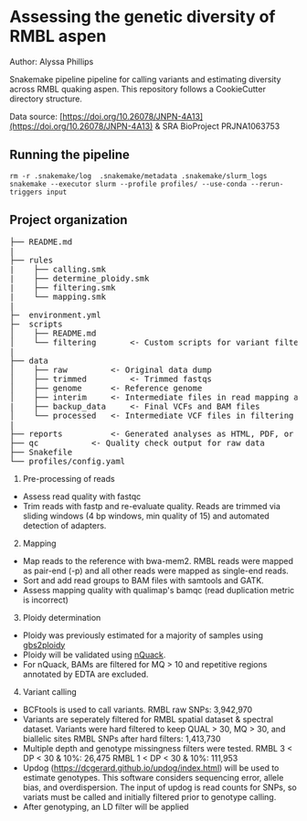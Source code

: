 # Assessing the genetic diversity of RMBL aspen

Author: Alyssa Phillips

Snakemake pipeline pipeline for calling variants and estimating diversity across RMBL quaking aspen. This repository follows a CookieCutter directory structure.

Data source: [https://doi.org/10.26078/JNPN-4A13](https://doi.org/10.26078/JNPN-4A13) & SRA BioProject PRJNA1063753

## Running the pipeline

`rm -r .snakemake/log  .snakemake/metadata .snakemake/slurm_logs`
`snakemake --executor slurm --profile profiles/ --use-conda --rerun-triggers input`

## Project organization
<pre>
├── README.md  
|  
├── rules  
|    ├── calling.smk  
|    ├── determine_ploidy.smk  
|    ├── filtering.smk  
|    └── mapping.smk  
|  
├─  environment.yml  
├─  scripts  
│    ├── README.md  
│    └── filtering       <- Custom scripts for variant filtering  
|  
├── data  
│    ├── raw 		 <- Original data dump  
│    ├── trimmed         <- Trimmed fastqs
│    ├── genome 	 <- Reference genome  
│    ├── interim  	 <- Intermediate files in read mapping and SNP calling  
|    ├── backup_data	 <- Final VCFs and BAM files 
│    └── processed	 <- Intermediate VCF files in filtering
|  
├── reports 		 <- Generated analyses as HTML, PDF, or .txt.  
├── qc 			 <- Quality check output for raw data  
├── Snakefile  
└── profiles/config.yaml  
</pre>

1. Pre-processing of reads
* Assess read quality with fastqc
* Trim reads with fastp and re-evaluate quality. Reads are trimmed via sliding windows (4 bp windows, min quality of 15) and automated detection of adapters.

2. Mapping
* Map reads to the reference with bwa-mem2. RMBL reads were mapped as pair-end (-p) and all other reads were mapped as single-end reads.
* Sort and add read groups to BAM files with samtools and GATK.
* Assess mapping quality with qualimap's bamqc (read duplication metric is incorrect)

3. Ploidy determination
* Ploidy was previously estimated for a majority of samples using [gbs2ploidy](https://doi.org/10.32614/CRAN.package.gbs2ploidy)
* Ploidy will be validated using [nQuack](https://github.com/mgaynor1/nQuack).
* For nQuack, BAMs are filtered for MQ > 10 and repetitive regions annotated by EDTA are excluded. 

4. Variant calling
* BCFtools is used to call variants.
	RMBL raw SNPs: 3,942,970
* Variants are seperately filtered for RMBL spatial dataset & spectral dataset. Variants were hard filtered to keep QUAL > 30, MQ > 30, and biallelic sites
        RMBL SNPs after hard filters: 1,413,730
* Multiple depth and genotype missingness filters were tested.
 	RMBL 3 < DP < 30 & 10%: 26,475 
	RMBL 1 < DP < 30 & 10%: 111,953
* Updog (https://dcgerard.github.io/updog/index.html) will be used to estimate genotypes. This software considers sequencing error, allele bias, and overdispersion. The input of updog is read counts for SNPs, so variats must be called and initially filtered prior to genotype calling.
* After genotyping, an LD filter will be applied 
